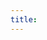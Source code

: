 ```yaml
---
title: 
---
```

<html>
	<head>
	<link rel="stylesheet" type="text/css" href="aboutme.css">
	</head>
	<body>
		<!--
		<div class= "intro">
  			<p style = "font-size: 30px "> </p> 
  			<p >
  			I'm Yuqian, most of my friends call me Iris. I am a new graduate from Master of Science in Information Science (Big Data specialization) at the University of Pittsburgh. I am passionate to contribute my technical and soft skills to build the bridge between numbers and problems.
  			<br>
  			<p> 
  			📑 I had programming experience in data visualization, mining and geographical data extraction, manipulation with ArcGIS from real-world and course projects.  You can find more professional information on <a href="https://drive.google.com/open?id=0B0pmVs3ouADnZkJvNWZ0aGhTNW8"> My Resume </a> 🔖
  			</p>
  			<br>
  			<p> 
  			💠  Bikram Yoga , gym , piano and exploring new activites with friends are my way to enjoy the life!
  			</p>
  			<br>
  			<h2>
  			👇
  			</h2>
  			<a href="https://linkedin.com/in/yuqianzhanfu"><img border="0" alt="Linkedin" src="/images/Linkedin.png" width="30" height="30"> 
  			<a href="https://github.com/yuqianz93320"><img border="0" alt="github" src="/images/github.png" width="30" height="30">
  			<a href="https://public.tableau.com/views/interactiveresume3/Dashboard1?:embed=y&:display_count=yes"><img border="0" alt="github" src="/images/tableau.png" width="50" height="30">
  			<a href="mailto:yuz98@pitt.edu"><img border="0" alt="github" src="/images/email.png" width="30" height="30">
  			


				-->

